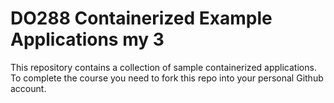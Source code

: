 # DO288 Containerized Example Applications my 3

This repository contains a collection of sample containerized applications.  To complete the course you need to fork this repo into your personal Github account.
